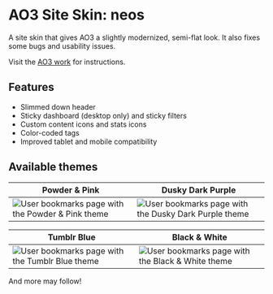 # AO3 Site Skin: neos

A site skin that gives AO3 a slightly modernized, semi-flat look. It also fixes some bugs and usability issues.

Visit the [AO3 work](https://archiveofourown.org/works/65849527) for instructions.

## Features
- Slimmed down header
- Sticky dashboard (desktop only) and sticky filters
- Custom content icons and stats icons
- Color-coded tags
- Improved tablet and mobile compatibility

## Available themes

| Powder & Pink | Dusky Dark Purple |
| ------------- | ------------- |
| ![User bookmarks page with the Powder & Pink theme](/../main/images/preview_desktop_bookmarks_powder-pink.png) | ![User bookmarks page with the Dusky Dark Purple theme](/../main/images/preview_desktop_bookmarks_dusky-dark-purple.png) |

| Tumblr Blue | Black & White |
| ------------- | ------------- |
| ![User bookmarks page with the Tumblr Blue theme](/../main/images/preview_desktop_bookmarks_tumblr-blue.png) | ![User bookmarks page with the Black & White theme](/../main/images/preview_desktop_bookmarks_black-white.png) |


And more may follow!
